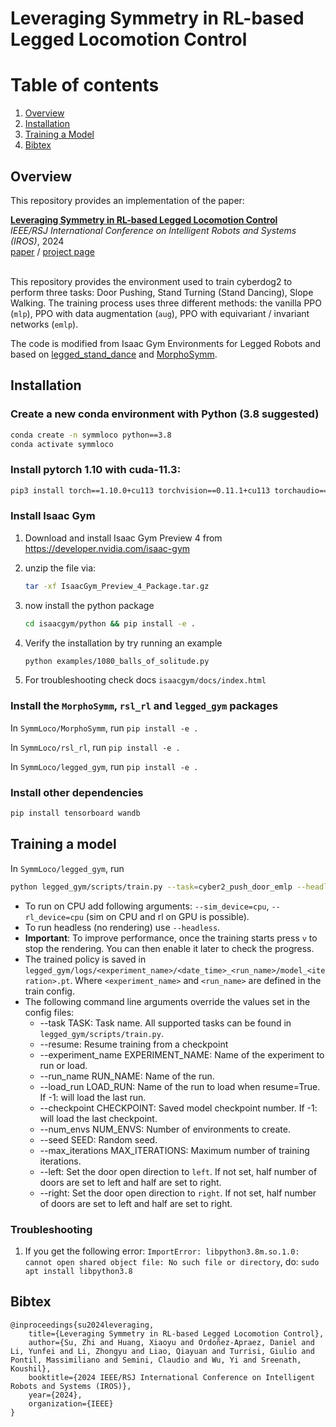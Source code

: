 # Leveraging Symmetry in RL-based Legged Locomotion Control

# Table of contents
1. [Overview](#overview)
2. [Installation](#installation)
3. [Training a Model](#training)
4. [Bibtex](#bibtex)

## Overview <a name="overview"></a>

This repository provides an implementation of the paper:

<td style="padding:20px;width:75%;vertical-align:middle">
      <a href="https://suz-tsinghua.github.io/SymmLoco-page/" target="_blank">
      <b> Leveraging Symmetry in RL-based Legged Locomotion Control </b>
      </a>
      <br>
      <em>IEEE/RSJ International Conference on Intelligent Robots and Systems (IROS)</em>, 2024
      <br>
      <a href="https://arxiv.org/abs/2403.17320">paper</a> /
      <a href="https://suz-tsinghua.github.io/SymmLoco-page/" target="_blank">project page</a>
    <br>
</td>

<br>

This repository provides the environment used to train cyberdog2 to perform three tasks: Door Pushing, Stand Turning (Stand Dancing), Slope Walking. The training process uses three different methods: the vanilla PPO (`mlp`), PPO with data augmentation (`aug`), PPO with equivariant / invariant networks (`emlp`).

The code is modified from Isaac Gym Environments for Legged Robots and based on [legged_stand_dance](https://github.com/IrisLi17/legged_stand_dance) and [MorphoSymm](https://github.com/Danfoa/MorphoSymm).

## Installation <a name="installation"></a>

### Create a new conda environment with Python (3.8 suggested)

```bash
conda create -n symmloco python==3.8
conda activate symmloco
```

### Install pytorch 1.10 with cuda-11.3:

```bash
pip3 install torch==1.10.0+cu113 torchvision==0.11.1+cu113 torchaudio==0.10.0+cu113 -f https://download.pytorch.org/whl/cu113/torch_stable.html
```

### Install Isaac Gym

1. Download and install Isaac Gym Preview 4 from https://developer.nvidia.com/isaac-gym
2. unzip the file via:
    ```bash
    tar -xf IsaacGym_Preview_4_Package.tar.gz
    ```

3. now install the python package
    ```bash
    cd isaacgym/python && pip install -e .
    ```
4. Verify the installation by try running an example

    ```bash
    python examples/1080_balls_of_solitude.py
    ```
5. For troubleshooting check docs `isaacgym/docs/index.html`

### Install the `MorphoSymm`, `rsl_rl` and `legged_gym` packages

In `SymmLoco/MorphoSymm`, run `pip install -e .`

In `SymmLoco/rsl_rl`, run `pip install -e .`

In `SymmLoco/legged_gym`, run `pip install -e .`


### Install other dependencies 
```bash
pip install tensorboard wandb
```

## Training a model <a name="training"></a>
In `SymmLoco/legged_gym`, run

```bash
python legged_gym/scripts/train.py --task=cyber2_push_door_emlp --headless --right
```

-  To run on CPU add following arguments: `--sim_device=cpu`, `--rl_device=cpu` (sim on CPU and rl on GPU is possible).
-  To run headless (no rendering) use `--headless`.
- **Important**: To improve performance, once the training starts press `v` to stop the rendering. You can then enable it later to check the progress.
- The trained policy is saved in `legged_gym/logs/<experiment_name>/<date_time>_<run_name>/model_<iteration>.pt`. Where `<experiment_name>` and `<run_name>` are defined in the train config.
-  The following command line arguments override the values set in the config files:
    - --task TASK: Task name. All supported tasks can be found in `legged_gym/scripts/train.py`.
    - --resume:   Resume training from a checkpoint
    - --experiment_name EXPERIMENT_NAME: Name of the experiment to run or load.
    - --run_name RUN_NAME:  Name of the run.
    - --load_run LOAD_RUN:   Name of the run to load when resume=True. If -1: will load the last run.
    - --checkpoint CHECKPOINT:  Saved model checkpoint number. If -1: will load the last checkpoint.
    - --num_envs NUM_ENVS:  Number of environments to create.
    - --seed SEED:  Random seed.
    - --max_iterations MAX_ITERATIONS:  Maximum number of training iterations.
    - --left: Set the door open direction to `left`. If not set, half number of doors are set to left and half are set to right.
    - --right: Set the door open direction to `right`. If not set, half number of doors are set to left and half are set to right.

### Troubleshooting ###
1. If you get the following error: `ImportError: libpython3.8m.so.1.0: cannot open shared object file: No such file or directory`, do: `sudo apt install libpython3.8`

## Bibtex <a name="bibtex"></a>

```
@inproceedings{su2024leveraging,
    title={Leveraging Symmetry in RL-based Legged Locomotion Control},
    author={Su, Zhi and Huang, Xiaoyu and Ordoñez-Apraez, Daniel and Li, Yunfei and Li, Zhongyu and Liao, Qiayuan and Turrisi, Giulio and Pontil, Massimiliano and Semini, Claudio and Wu, Yi and Sreenath, Koushil},
    booktitle={2024 IEEE/RSJ International Conference on Intelligent Robots and Systems (IROS)},
    year={2024},
    organization={IEEE}
}
```